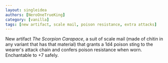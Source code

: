 ```yaml
---
layout: singleidea
authors: [NeroOneTrueKing]
category: [vanilla]
tags: [new artifact, scale mail, poison resistance, extra attacks]
---
```

New artifact _The Scorpion Carapace_, a suit of scale mail (made of chitin in any variant that has that material) that grants a 1d4 poison sting to the wearer's attack chain and confers poison resistance when worn. Enchantable to +7 safely.
